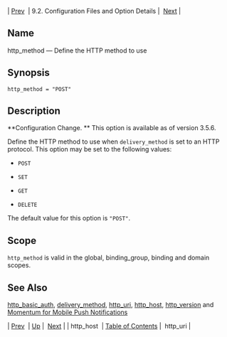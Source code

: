 | [Prev](conf.ref.http_host)  | 9.2. Configuration Files and Option Details |  [Next](conf.ref.http_uri.php) |

<a name="conf.ref.http_method"></a>
## Name

http_method — Define the HTTP method to use

## Synopsis

`http_method = "POST"`

<a name="idp9820576"></a>
## Description

**Configuration Change. ** This option is available as of version 3.5.6.

Define the HTTP method to use when `delivery_method` is set to an HTTP protocol. This option may be set to the following values:

*   `POST`

*   `SET`

*   `GET`

*   `DELETE`

The default value for this option is `"POST"`.

<a name="idp9829776"></a>
## Scope

`http_method` is valid in the global, binding_group, binding and domain scopes.

<a name="idp9831472"></a>
## See Also

[http_basic_auth](conf.ref.http_basic_auth "http_basic_auth"), [delivery_method](conf.ref.delivery_method.php "delivery_method"), [http_uri](conf.ref.http_uri.php "http_uri"), [http_host](conf.ref.http_host.php "http_host"), [http_version](conf.ref.http_version.php "http_version") and [Momentum for Mobile Push Notifications](https://support.messagesystems.com/docs/web-push/)

| [Prev](conf.ref.http_host)  | [Up](conf.ref.files.php) |  [Next](conf.ref.http_uri.php) |
| http_host  | [Table of Contents](index) |  http_uri |
